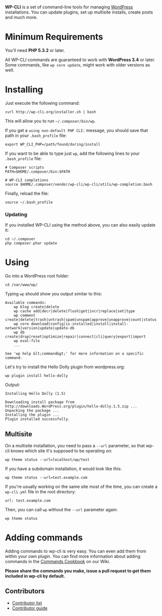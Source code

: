 **WP-CLI** is a set of command-line tools for managing [WordPress](http://wordpress.org) installations. You can update plugins, set up multisite installs, create posts and much more.

Minimum Requirements
==========

You'll need **PHP 5.3.2** or later.

All WP-CLI commands are guaranteed to work with **WordPress 3.4** or later. Some commands, like `wp core update`, might work with older versions as well.

Installing
==========

Just execute the following command:

```
curl http://wp-cli.org/installer.sh | bash
```

This will allow you to run `~/.composer/bin/wp`.

If you get a `using non-default PHP CLI:` message, you should save that path in your `.bash_profile` file:

```
export WP_CLI_PHP=/path/found/during/install
```

If you want to be able to type just `wp`, add the following lines to your `.bash_profile` file:

```
# Composer scripts
PATH=$HOME/.composer/bin:$PATH

# WP-CLI completions
source $HOME/.composer/vendor/wp-cli/wp-cli/utils/wp-completion.bash
```

Finally, reload the file:

```
source ~/.bash_profile
```

### Updating

If you installed WP-CLI using the method above, you can also easily update it:

```
cd ~/.composer
php composer.phar update
```

Using
=====

Go into a WordPress root folder:

```
cd /var/www/wp/
```

Typing `wp` should show you output similar to this:

```
Available commands:
    wp blog create|delete
    wp cache add|decr|delete|flush|get|incr|replace|set|type
    wp comment create|delete|trash|untrash|spam|unspam|approve|unapprove|count|status|last
    wp core download|config|is-installed|install|install-network|version|update|update-db
    wp db create|drop|reset|optimize|repair|connect|cli|query|export|import
    wp eval-file
    ...

See 'wp help &lt;command&gt;' for more information on a specific command.
```

Let's try to install the Hello Dolly plugin from wordpress.org:

```
wp plugin install hello-dolly
```

Output:

```
Installing Hello Dolly (1.5)

Downloading install package from http://downloads.WordPress.org/plugin/hello-dolly.1.5.zip ...
Unpacking the package ...
Installing the plugin ...
Plugin installed successfully.
```

Multisite
---------

On a multisite installation, you need to pass a `--url` parameter, so that wp-cli knows which site it's supposed to be operating on:

```
wp theme status --url=localhost/wp/test
```

If you have a subdomain installation, it would look like this:

```
wp theme status --url=test.example.com
```

If you're usually working on the same site most of the time, you can create a `wp-cli.yml` file in the root directory:

```
url: test.example.com
```

Then, you can call `wp` without the `--url` parameter again:

```
wp theme status
```

Adding commands
===============

Adding commands to wp-cli is very easy. You can even add them from within your own plugin.
You can find more information about adding commands in the [Commands Cookbook](https://github.com/wp-cli/wp-cli/wiki/Commands-Cookbook) on our Wiki.

**Please share the commands you make, issue a pull request to get them included in wp-cli by default.**

Contributors
------------

- [Contributor list](https://github.com/wp-cli/wp-cli/contributors)
- [Contributor guide](https://github.com/wp-cli/wp-cli/blob/master/CONTRIBUTING.md)

